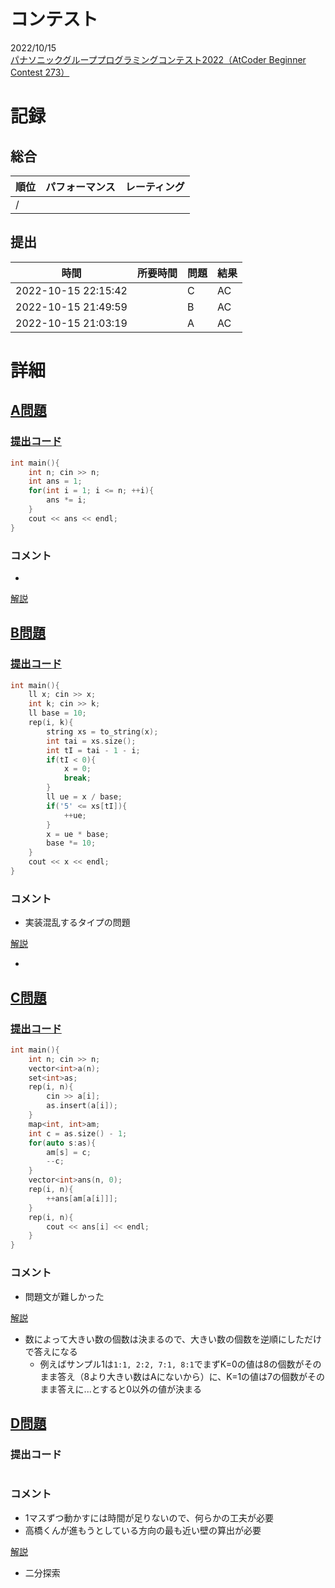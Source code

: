 # コンテスト
2022/10/15<br>
[パナソニックグループプログラミングコンテスト2022（AtCoder Beginner Contest 273）](https://atcoder.jp/contests/abc273)

# 記録
## 総合
|  順位  |  パフォーマンス  | レーティング |
| ---- | ---- | ---- |
|   /   |  |  |

## 提出
|  時間  |  所要時間  |  問題  | 結果 |
| ---- | ---- | ---- | ---- |
| 2022-10-15 22:15:42 |  | C | AC |
| 2022-10-15 21:49:59 |  | B | AC |
| 2022-10-15 21:03:19 |  | A | AC |


# 詳細
## [A問題](https://atcoder.jp/contests/abc273/tasks/abc273_a)
### [提出コード](https://atcoder.jp/contests/abc273/submissions/35664767)
```c++
int main(){
    int n; cin >> n;
    int ans = 1;
    for(int i = 1; i <= n; ++i){
        ans *= i;
    }
    cout << ans << endl;
}   
```

### コメント

* 

[解説](https://atcoder.jp/contests/abc273/editorial/5017)


## [B問題](https://atcoder.jp/contests/abc273/tasks/abc273_b)
### [提出コード](https://atcoder.jp/contests/abc273/submissions/35681652)
```c++
int main(){
    ll x; cin >> x;
    int k; cin >> k;
    ll base = 10;
    rep(i, k){
        string xs = to_string(x);
        int tai = xs.size(); 
        int tI = tai - 1 - i;
        if(tI < 0){
            x = 0;
            break;
        }
        ll ue = x / base;
        if('5' <= xs[tI]){
            ++ue;
        }
        x = ue * base;
        base *= 10;
    }
    cout << x << endl;
}  
```

### コメント

* 実装混乱するタイプの問題

[解説](https://atcoder.jp/contests/abc273/editorial/5033)

* 


## [C問題](https://atcoder.jp/contests/abc273/tasks/abc273_c)
### [提出コード](https://atcoder.jp/contests/abc273/submissions/35687798)

```c++
int main(){
    int n; cin >> n;
    vector<int>a(n);
    set<int>as;
    rep(i, n){
        cin >> a[i];
        as.insert(a[i]);
    }
    map<int, int>am;
    int c = as.size() - 1;
    for(auto s:as){
        am[s] = c;
        --c;
    }
    vector<int>ans(n, 0);
    rep(i, n){
        ++ans[am[a[i]]];
    }
    rep(i, n){
        cout << ans[i] << endl;
    }
}  
```

### コメント
* 問題文が難しかった

[解説](https://atcoder.jp/contests/abc273/editorial/5018)

* 数によって大きい数の個数は決まるので、大きい数の個数を逆順にしただけで答えになる
    * 例えばサンプル1は```1:1, 2:2, 7:1, 8:1```でまずK=0の値は8の個数がそのまま答え（8より大きい数はAにないから）に、K=1の値は7の個数がそのまま答えに...とすると0以外の値が決まる


## [D問題](https://atcoder.jp/contests/abc273/editorial/5022)
### 提出コード

```c++

```

### コメント

* 1マスずつ動かすには時間が足りないので、何らかの工夫が必要
* 高橋くんが進もうとしている方向の最も近い壁の算出が必要

[解説](https://atcoder.jp/contests/abc273/editorial/5022)

* 二分探索
